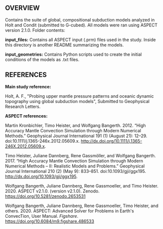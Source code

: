 ## OVERVIEW 

Contains the suite of global, compositional subduction models analyzed in Holt and Condit (submitted to G-cubed). All models were ran using ASPECT version 2.1.0. Folder contents:

**input_files:**  Contains all ASPECT input (.prm) files used in the study. Inside this directory is another README summarizing the models. 

**input_geometries:** Contains Python scripts used to create the initial conditions of the models as .txt files. 

## REFERENCES

**Main study reference:**

Holt, A. F., "Probing upper mantle pressure patterns and oceanic dynamic topography using global subduction models", Submitted to Geophysical Research Letters.

**ASPECT references:**

Martin Kronbichler, Timo Heister, and Wolfgang Bangerth. 2012. “High Accuracy Mantle Convection Simulation through Modern Numerical Methods.” Geophysical Journal International 191 (1) (August 21): 12–29. doi:10.1111/j.1365-246x.2012.05609.x. http://dx.doi.org/10.1111/j.1365-246X.2012.05609.x.

Timo Heister, Juliane Dannberg, Rene Gassmöller, and Wolfgang Bangerth. 2017. “High Accuracy Mantle Convection Simulation through Modern Numerical Methods – II: Realistic Models and Problems.” Geophysical Journal International 210 (2) (May 9): 833–851. doi:10.1093/gji/ggx195. http://dx.doi.org/10.1093/gji/ggx195.

Wolfgang Bangerth, Juliane Dannberg, Rene Gassmoeller, and Timo Heister. 2020. ASPECT v2.1.0. (version v2.1.0). Zenodo. https://doi.org/10.5281/zenodo.2653531

Wolfgang Bangerth, Juliane Dannberg, Rene Gassmoeller, Timo Heister, and others. 2020. ASPECT: Advanced Solver for Problems in Earth's ConvecTion, User Manual. <i>Figshare</i>. https://doi.org/10.6084/m9.figshare.486533
